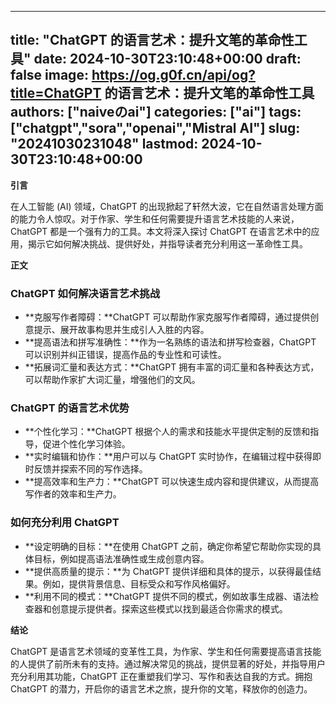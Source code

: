 
---
title: "ChatGPT 的语言艺术：提升文笔的革命性工具"
date: 2024-10-30T23:10:48+00:00
draft: false
image: https://og.g0f.cn/api/og?title=ChatGPT 的语言艺术：提升文笔的革命性工具
authors: ["naiveのai"]
categories: ["ai"]
tags: ["chatgpt","sora","openai","Mistral AI"]
slug: "20241030231048"
lastmod: 2024-10-30T23:10:48+00:00
---
**引言**

在人工智能 (AI) 领域，ChatGPT 的出现掀起了轩然大波，它在自然语言处理方面的能力令人惊叹。对于作家、学生和任何需要提升语言艺术技能的人来说，ChatGPT 都是一个强有力的工具。本文将深入探讨 ChatGPT 在语言艺术中的应用，揭示它如何解决挑战、提供好处，并指导读者充分利用这一革命性工具。

**正文**

### ChatGPT 如何解决语言艺术挑战

* **克服写作者障碍：**ChatGPT 可以帮助作家克服写作者障碍，通过提供创意提示、展开故事构思并生成引人入胜的内容。
* **提高语法和拼写准确性：**作为一名熟练的语法和拼写检查器，ChatGPT 可以识别并纠正错误，提高作品的专业性和可读性。
* **拓展词汇量和表达方式：**ChatGPT 拥有丰富的词汇量和各种表达方式，可以帮助作家扩大词汇量，增强他们的文风。

### ChatGPT 的语言艺术优势

* **个性化学习：**ChatGPT 根据个人的需求和技能水平提供定制的反馈和指导，促进个性化学习体验。
* **实时编辑和协作：**用户可以与 ChatGPT 实时协作，在编辑过程中获得即时反馈并探索不同的写作选择。
* **提高效率和生产力：**ChatGPT 可以快速生成内容和提供建议，从而提高写作者的效率和生产力。

### 如何充分利用 ChatGPT

* **设定明确的目标：**在使用 ChatGPT 之前，确定你希望它帮助你实现的具体目标，例如提高语法准确性或生成创意内容。
* **提供高质量的提示：**为 ChatGPT 提供详细和具体的提示，以获得最佳结果。例如，提供背景信息、目标受众和写作风格偏好。
* **利用不同的模式：**ChatGPT 提供不同的模式，例如故事生成器、语法检查器和创意提示提供者。探索这些模式以找到最适合你需求的模式。

**结论**

ChatGPT 是语言艺术领域的变革性工具，为作家、学生和任何需要提高语言技能的人提供了前所未有的支持。通过解决常见的挑战，提供显著的好处，并指导用户充分利用其功能，ChatGPT 正在重塑我们学习、写作和表达自我的方式。拥抱 ChatGPT 的潜力，开启你的语言艺术之旅，提升你的文笔，释放你的创造力。